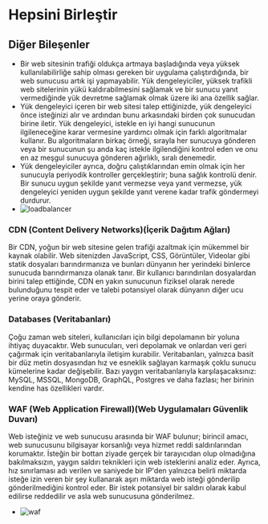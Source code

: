 # Hepsini Birleştir
## Diğer Bileşenler
- Bir web sitesinin trafiği oldukça artmaya başladığında veya yüksek kullanılabilirliğe sahip olması gereken bir uygulama çalıştırdığında, bir web sunucusu artık işi yapmayabilir. Yük dengeleyiciler, yüksek trafikli web sitelerinin yükü kaldırabilmesini sağlamak ve bir sunucu yanıt vermediğinde yük devretme sağlamak olmak üzere iki ana özellik sağlar.
- Yük dengeleyici içeren bir web sitesi talep ettiğinizde, yük dengeleyici önce isteğinizi alır ve ardından bunu arkasındaki birden çok sunucudan birine iletir. Yük dengeleyici, istekle en iyi hangi sunucunun ilgileneceğine karar vermesine yardımcı olmak için farklı algoritmalar kullanır. Bu algoritmaların birkaç örneği, sırayla her sunucuya gönderen veya bir sunucunun şu anda kaç istekle ilgilendiğini kontrol eden ve onu en az meşgul sunucuya gönderen ağırlıklı, sıralı denemedir.
- Yük dengeleyiciler ayrıca, doğru çalıştıklarından emin olmak için her sunucuyla periyodik kontroller gerçekleştirir; buna sağlık kontrolü denir. Bir sunucu uygun şekilde yanıt vermezse veya yanıt vermezse, yük dengeleyici yeniden uygun şekilde yanıt verene kadar trafik göndermeyi durdurur.
- ![loadbalancer](https://user-images.githubusercontent.com/86947080/185059562-728289a3-8e54-436a-b59e-31687ca34b02.png)
### CDN (Content Delivery Networks)(İçerik Dağıtım Ağları)
Bir CDN, yoğun bir web sitesine gelen trafiği azaltmak için mükemmel bir kaynak olabilir. Web sitenizden JavaScript, CSS, Görüntüler, Videolar gibi statik dosyaları barındırmanıza ve bunları dünyanın her yerindeki binlerce sunucuda barındırmanıza olanak tanır. Bir kullanıcı barındırılan dosyalardan birini talep ettiğinde, CDN en yakın sunucunun fiziksel olarak nerede bulunduğunu tespit eder ve talebi potansiyel olarak dünyanın diğer ucu yerine oraya gönderir.
### Databases (Veritabanları)
Çoğu zaman web siteleri, kullanıcıları için bilgi depolamanın bir yoluna ihtiyaç duyacaktır. Web sunucuları, veri depolamak ve onlardan veri geri çağırmak için veritabanlarıyla iletişim kurabilir. Veritabanları, yalnızca basit bir düz metin dosyasından hız ve esneklik sağlayan karmaşık çoklu sunucu kümelerine kadar değişebilir. Bazı yaygın veritabanlarıyla karşılaşacaksınız: MySQL, MSSQL, MongoDB, GraphQL, Postgres ve daha fazlası; her birinin kendine has özellikleri vardır.
### WAF (Web Application Firewall)(Web Uygulamaları Güvenlik Duvarı)
Web isteğiniz ve web sunucusu arasında bir WAF bulunur; birincil amacı, web sunucusunu bilgisayar korsanlığı veya hizmet reddi saldırılarından korumaktır. İsteğin bir bottan ziyade gerçek bir tarayıcıdan olup olmadığına bakılmaksızın, yaygın saldırı teknikleri için web isteklerini analiz eder. Ayrıca, hız sınırlaması adı verilen ve saniyede bir IP'den yalnızca belirli miktarda isteğe izin veren bir şey kullanarak aşırı miktarda web isteği gönderilip gönderilmediğini kontrol eder. Bir istek potansiyel bir saldırı olarak kabul edilirse reddedilir ve asla web sunucusuna gönderilmez.
- ![waf](https://user-images.githubusercontent.com/86947080/185060274-73141362-b426-417a-b46b-f7cff31a4473.png)
